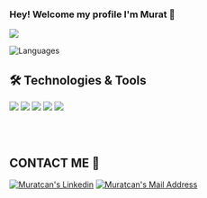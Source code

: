 ### Hey! Welcome my profile I'm Murat 👋



<p>
    <img src="https://github-readme-stats.vercel.app/api?username=chibadwa&count_private=true&show_icons=true&theme=tokyonight">
</p>

![Languages](https://github-readme-stats.vercel.app/api/top-langs/?username=chibadwa&layout=compact&theme=dark)


## 🛠 Technologies & Tools 
<img src="https://img.shields.io/badge/C%23-5C2D91?style=for-the-badge&logo=c-sharp&logoColor=white"></img>
<img src="https://img.shields.io/badge/Java-red?style=for-the-badge&logo=Java&logoColor=white"></img>
<img src="https://img.shields.io/badge/HTML-239120?style=for-the-badge&logo=html5&logoColor=white"></img>
<img src="https://img.shields.io/badge/CSS3-1572B6?style=for-the-badge&logo=css3&logoColor=white"></img>
<img src="https://img.shields.io/badge/Python-14354C?style=for-the-badge&logo=python&logoColor=white"></img>

<br> <br>

## CONTACT ME 📱

<a href="https://www.linkedin.com/in/muratcan-karaca-760167206/" target="_blank" rel="nofollow"><img alt="Muratcan's Linkedin" src="https://img.shields.io/badge/LinkedIn-0077B5?style=for-the-badge&logo=linkedin&logoColor=white" /></a>
 <a href="mailto:muratcankaraca@outlook.com" target="_blank" rel="nofollow"><img alt="Muratcan's Mail Address" src="https://img.shields.io/badge/Gmail-D14836?style=for-the-badge&logo=gmail&logoColor=white" /></a>
